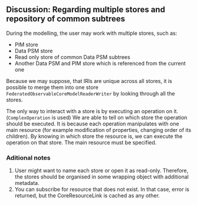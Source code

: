 ## Discussion: Regarding multiple stores and repository of common subtrees
During the modelling, the user may work with multiple stores, such as:
 - PIM store
 - Data PSM store
 - Read only store of common Data PSM subtrees
 - Another Data PSM and PIM store which is referenced from the current one

Because we may suppose, that IRIs are unique across all stores, it is possible to merge them into one store `FederatedObservableCoreModelReaderWriter` by looking through all the stores.

The only way to interact with a store is by executing an operation on it. (`ComplexOperation` is used) We are able to tell on which store the operation should be executed. It is because each operation manipulates with one main resource (for example modification of properties, changing order of its children). By knowing in which store the resource is, we can execute the operation on that store. The main resource must be specified.

### Aditional notes

1. User might want to name each store or open it as read-only. Therefore, the stores should be organised in some wrapping object with additional metadata.
2. You can subscribe for resource that does not exist. In that case, error is returned, but the CoreResourceLink is cached as any other.
